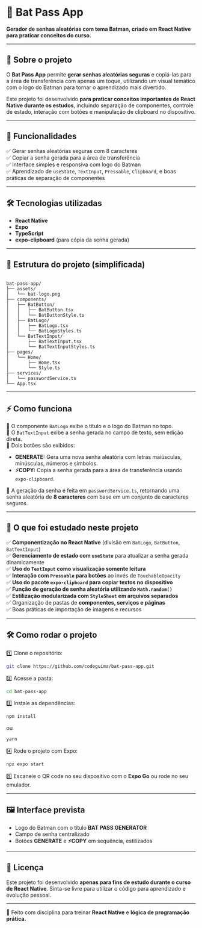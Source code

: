 
# 🦇 Bat Pass App

**Gerador de senhas aleatórias com tema Batman, criado em React Native para praticar conceitos do curso.**

---

## 🚀 Sobre o projeto

O **Bat Pass App** permite **gerar senhas aleatórias seguras** e copiá-las para a área de transferência com apenas um toque, utilizando um visual temático com o logo do Batman para tornar o aprendizado mais divertido.

Este projeto foi desenvolvido **para praticar conceitos importantes de React Native durante os estudos**, incluindo separação de componentes, controle de estado, interação com botões e manipulação de clipboard no dispositivo.

---

## 🎯 Funcionalidades

✅ Gerar senhas aleatórias seguras com 8 caracteres  
✅ Copiar a senha gerada para a área de transferência  
✅ Interface simples e responsiva com logo do Batman  
✅ Aprendizado de `useState`, `TextInput`, `Pressable`, `Clipboard`, e boas práticas de separação de componentes

---

## 🛠️ Tecnologias utilizadas

- **React Native**
- **Expo**
- **TypeScript**
- **expo-clipboard** (para cópia da senha gerada)

---

## 📂 Estrutura do projeto (simplificada)

```

bat-pass-app/
├── assets/
│   └── bat-logo.png
├── components/
│   ├── BatButton/
│   │   ├── BatButton.tsx
│   │   └── BatButtonStyle.ts
│   ├── BatLogo/
│   │   ├── BatLogo.tsx
│   │   └── BatLogoStyles.ts
│   └── BatTextInput/
│       ├── BatTextInput.tsx
│       └── BatTextInputStyles.ts
├── pages/
│   └── Home/
│       ├── Home.tsx
│       └── Style.ts
├── services/
│   └── passwordService.ts
└── App.tsx

````

---

## ⚡ Como funciona

🔹 O componente `BatLogo` exibe o título e o logo do Batman no topo.  
🔹 O `BatTextInput` exibe a senha gerada no campo de texto, sem edição direta.  
🔹 Dois botões são exibidos:
- **GENERATE:** Gera uma nova senha aleatória com letras maiúsculas, minúsculas, números e símbolos.
- **⚡COPY:** Copia a senha gerada para a área de transferência usando `expo-clipboard`.

🔹 A geração da senha é feita em `passwordService.ts`, retornando uma senha aleatória de **8 caracteres** com base em um conjunto de caracteres seguros.

---

## 🧠 O que foi estudado neste projeto

✅ **Componentização no React Native** (divisão em `BatLogo`, `BatButton`, `BatTextInput`)  
✅ **Gerenciamento de estado com `useState`** para atualizar a senha gerada dinamicamente  
✅ **Uso do `TextInput` como visualização somente leitura**  
✅ **Interação com `Pressable` para botões** ao invés de `TouchableOpacity`  
✅ **Uso do pacote `expo-clipboard` para copiar textos no dispositivo**  
✅ **Função de geração de senha aleatória utilizando `Math.random()`**  
✅ **Estilização modularizada com `StyleSheet` em arquivos separados**  
✅ Organização de pastas de **componentes, serviços e páginas**  
✅ Boas práticas de importação de imagens e recursos

---

## 🛠️ Como rodar o projeto

1️⃣ Clone o repositório:

```bash
git clone https://github.com/codeguima/bat-pass-app.git
````

2️⃣ Acesse a pasta:

```bash
cd bat-pass-app
```

3️⃣ Instale as dependências:

```bash
npm install
```

ou

```bash
yarn
```

4️⃣ Rode o projeto com Expo:

```bash
npx expo start
```

5️⃣ Escaneie o QR code no seu dispositivo com o **Expo Go** ou rode no seu emulador.

---

## 🖼️ Interface prevista

* Logo do Batman com o título **BAT PASS GENERATOR**
* Campo de senha centralizado
* Botões **GENERATE** e **⚡COPY** em sequência, estilizados

---

## 📜 Licença

Este projeto foi desenvolvido **apenas para fins de estudo durante o curso de React Native**.
Sinta-se livre para utilizar o código para aprendizado e evolução pessoal.

---

🦇 Feito com disciplina para treinar **React Native** e **lógica de programação prática.**

```

